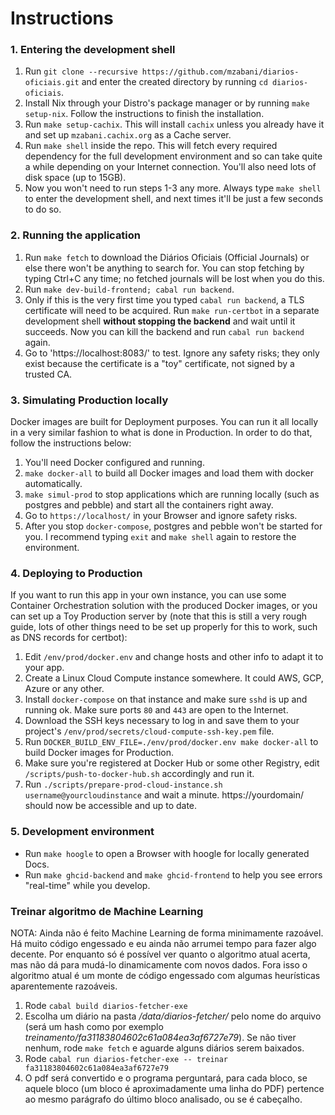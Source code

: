 # Instructions

### 1. Entering the development shell

1. Run `git clone --recursive https://github.com/mzabani/diarios-oficiais.git` and enter the created directory by running `cd diarios-oficiais`.
2. Install Nix through your Distro's package manager or by running `make setup-nix`. Follow the instructions to finish the installation.
3. Run `make setup-cachix`. This will install `cachix` unless you already have it and set up `mzabani.cachix.org` as a Cache server.
4. Run `make shell` inside the repo. This will fetch every required dependency for the full development environment and so can take quite a while depending on your Internet connection. You'll also need lots of disk space (up to 15GB).
5. Now you won't need to run steps 1-3 any more. Always type `make shell` to enter the development shell, and next times it'll be just a few seconds to do so.

### 2. Running the application

1. Run `make fetch` to download the Diários Oficiais (Official Journals) or else there won't be anything to search for. You can stop fetching by typing Ctrl+C any time; no fetched journals will be lost when you do this.
2. Run `make dev-build-frontend; cabal run backend`.
3. Only if this is the very first time you typed `cabal run backend`, a TLS certificate will need to be acquired. Run `make run-certbot` in a separate development shell **without stopping the backend** and wait until it succeeds. Now you can kill the backend and run `cabal run backend` again.
4. Go to 'https://localhost:8083/' to test. Ignore any safety risks; they only exist because the certificate is a "toy" certificate, not signed by a trusted CA.

### 3. Simulating Production locally

Docker images are built for Deployment purposes. You can run it all locally in a very similar fashion to what is done in Production. In order to do that, follow the instructions below:

1. You'll need Docker configured and running.
2. `make docker-all` to build all Docker images and load them with docker automatically.
3. `make simul-prod` to stop applications which are running locally (such as postgres and pebble) and start all the containers right away.
4. Go to `https://localhost/` in your Browser and ignore safety risks.
5. After you stop `docker-compose`, postgres and pebble won't be started for you. I recommend typing `exit` and `make shell` again to restore the environment.

### 4. Deploying to Production

If you want to run this app in your own instance, you can use some Container Orchestration solution with the produced Docker images, or you can set up a Toy
Production server by (note that this is still a very rough guide, lots of other things need to be set up properly for this to work, such as DNS records for certbot):

1. Edit `/env/prod/docker.env` and change hosts and other info to adapt it to your app.
2. Create a Linux Cloud Compute instance somewhere. It could AWS, GCP, Azure or any other.
3. Install `docker-compose` on that instance and make sure `sshd` is up and running ok. Make sure ports `80` and `443` are open to the Internet.
4. Download the SSH keys necessary to log in and save them to your project's `/env/prod/secrets/cloud-compute-ssh-key.pem` file.
5. Run `DOCKER_BUILD_ENV_FILE=./env/prod/docker.env make docker-all` to build Docker images for Production.
6. Make sure you're registered at Docker Hub or some other Registry, edit `/scripts/push-to-docker-hub.sh` accordingly and run it.
7. Run `./scripts/prepare-prod-cloud-instance.sh username@yourcloudinstance` and wait a minute. https://yourdomain/ should now be accessible and up to date.

### 5. Development environment

- Run `make hoogle` to open a Browser with hoogle for locally generated Docs.
- Run `make ghcid-backend` and `make ghcid-frontend` to help you see errors "real-time" while you develop.

### Treinar algoritmo de Machine Learning

NOTA: Ainda não é feito Machine Learning de forma minimamente razoável. Há muito código engessado e eu ainda não arrumei tempo
para fazer algo decente. Por enquanto só é possível ver quanto o algoritmo atual acerta, mas não dá para mudá-lo dinamicamente
com novos dados. Fora isso o algoritmo atual é um monte de código engessado com algumas heurísticas aparentemente razoáveis.

1. Rode `cabal build diarios-fetcher-exe`
2. Escolha um diário na pasta */data/diarios-fetcher/* pelo nome do arquivo (será um hash como por exemplo *treinamento/fa31183804602c61a084ea3af6727e79*). Se não tiver nenhum, rode `make fetch` e aguarde alguns diários serem baixados.
3. Rode `cabal run diarios-fetcher-exe -- treinar fa31183804602c61a084ea3af6727e79`
4. O pdf será convertido e o programa perguntará, para cada bloco, se aquele bloco (um bloco é aproximadamente uma linha do PDF) pertence ao mesmo parágrafo do último bloco analisado, ou se é cabeçalho.  
